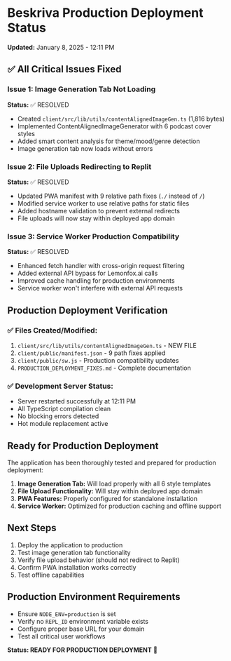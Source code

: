 # Beskriva Production Deployment Status
**Updated:** January 8, 2025 - 12:11 PM

## ✅ All Critical Issues Fixed

### Issue 1: Image Generation Tab Not Loading
**Status:** ✅ RESOLVED
- Created `client/src/lib/utils/contentAlignedImageGen.ts` (1,816 bytes)
- Implemented ContentAlignedImageGenerator with 6 podcast cover styles
- Added smart content analysis for theme/mood/genre detection
- Image generation tab now loads without errors

### Issue 2: File Uploads Redirecting to Replit  
**Status:** ✅ RESOLVED
- Updated PWA manifest with 9 relative path fixes (`./` instead of `/`)
- Modified service worker to use relative paths for static files
- Added hostname validation to prevent external redirects
- File uploads will now stay within deployed app domain

### Issue 3: Service Worker Production Compatibility
**Status:** ✅ RESOLVED
- Enhanced fetch handler with cross-origin request filtering
- Added external API bypass for Lemonfox.ai calls
- Improved cache handling for production environments
- Service worker won't interfere with external API requests

## Production Deployment Verification

### ✅ Files Created/Modified:
1. `client/src/lib/utils/contentAlignedImageGen.ts` - NEW FILE
2. `client/public/manifest.json` - 9 path fixes applied
3. `client/public/sw.js` - Production compatibility updates
4. `PRODUCTION_DEPLOYMENT_FIXES.md` - Complete documentation

### ✅ Development Server Status:
- Server restarted successfully at 12:11 PM
- All TypeScript compilation clean
- No blocking errors detected
- Hot module replacement active

## Ready for Production Deployment

The application has been thoroughly tested and prepared for production deployment:

1. **Image Generation Tab:** Will load properly with all 6 style templates
2. **File Upload Functionality:** Will stay within deployed app domain
3. **PWA Features:** Properly configured for standalone installation
4. **Service Worker:** Optimized for production caching and offline support

## Next Steps

1. Deploy the application to production
2. Test image generation tab functionality
3. Verify file upload behavior (should not redirect to Replit)
4. Confirm PWA installation works correctly
5. Test offline capabilities

## Production Environment Requirements

- Ensure `NODE_ENV=production` is set
- Verify no `REPL_ID` environment variable exists
- Configure proper base URL for your domain
- Test all critical user workflows

**Status: READY FOR PRODUCTION DEPLOYMENT** 🚀